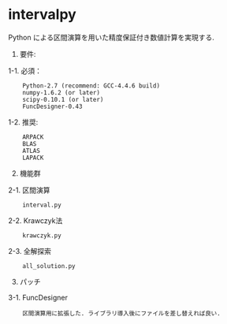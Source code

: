 intervalpy
==========

Python による区間演算を用いた精度保証付き数値計算を実現する.

1. 要件:

  1-1. 必須：

		Python-2.7 (recommend: GCC-4.4.6 build)
		numpy-1.6.2 (or later)
		scipy-0.10.1 (or later)
		FuncDesigner-0.43


  1-2. 推奨:

		ARPACK
		BLAS
		ATLAS
		LAPACK


2. 機能群

  2-1. 区間演算

		interval.py

  2-2. Krawczyk法

		krawczyk.py
  
  2-3. 全解探索

		all_solution.py


3. パッチ
  
  3-1. FuncDesigner
		
		区間演算用に拡張した. ライブラリ導入後にファイルを差し替えれば良い.
